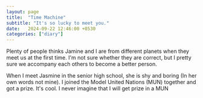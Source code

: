 ```yaml
---
layout: page
title:  "Time Machine"
subtitle: "It's so lucky to meet you."
date:   2024-09-22 12:46:00 +0530
categories: ["diary"]
---
```

Plenty of people thinks Jamine and I are from different planets when they meet us at the first time. I'm not sure whether they are correct, but I pretty sure we accompany each others to become a better person.

When I meet Jasmine in the senior high school, she is shy and boring (In her own words not mine). I joined the Model United Nations (MUN) together and got a prize. It's cool. I never imagine that I will get prize in a MUN

